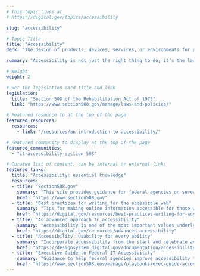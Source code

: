 ```yaml
---
# This topic lives at
# https://digital.gov/topics/accessibility

slug: "accessibility"

# Topic Title
title: "Accessibility"
deck: "The design of products, devices, services, or environments for people with disabilities"

summary: "Accessibility is not just the right thing to do; it’s the law. The guidance, resources, and community you find here will help you deliver accessible digital products and services in the federal government."

# Weight
weight: 2

# Set the legislation card title and link
legislation:
  title: "Section 508 of the Rehabilitation Act of 1973"
  link: "https://www.section508.gov/manage/laws-and-policies/"

# Featured resource to at the top of the page
featured_resources:
  resources:
    - link: "/resources/an-introduction-to-accessibility/"

# Featured community to display at the top of the page
featured_communities:
  - "it-accessibility-section-508"

# Curated list of content, can be internal or external links
featured_links:
  title: "Accessibility: essential knowledge"
  resources:
  - title: "Section508.gov"
    summary: "This site provides guidance for federal agencies on several topics in IT accessibility, including creating accessible websites and documents, accessibility testing, accessibility training, and accessibility in contracting and procurement."
    href: "https://www.section508.gov"
  - title: "Best practices for writing for the accessible web"
    summary: "Tips for making online information accessible for those with auditory and visual needs."
    href: "https://digital.gov/resources/best-practices-writing-for-accessible-web"
  - title: "An advanced approach to accessibility"
    summary: "Accessibility is one of the most important values underlying all the work that we do. This is a deeper look into accessibility: what to do, how to do it, and why it matters, especially in government."
    href: "https://digital.gov/resources/advanced-accessibility"
  - title: "Accessibility: Usability for every ability"
    summary: "Incorporate accessibility from the start and celebrate accessibility guidelines that help build better products and services for all users."
    href: "https://designsystem.digital.gov/documentation/accessibility/#what-project-teams-should-do"
  - title: "Executive Guide to Federal IT Accessibility"
    summary: "Guidance to help federal agencies improve accessibility to increase compliance with Federal policy."
    href: "https://www.section508.gov/manage/playbooks/exec-guide-accessibility"
---
```

